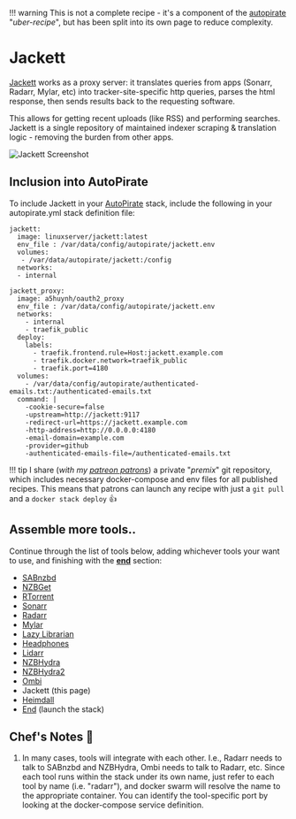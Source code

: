 !!! warning
    This is not a complete recipe - it's a component of the [autopirate](/recipes/autopirate/) "_uber-recipe_", but has been split into its own page to reduce complexity.

# Jackett

[Jackett](https://github.com/Jackett/Jackett) works as a proxy server: it translates queries from apps (Sonarr, Radarr, Mylar, etc) into tracker-site-specific http queries, parses the html response, then sends results back to the requesting software.

This allows for getting recent uploads (like RSS) and performing searches. Jackett is a single repository of maintained indexer scraping & translation logic - removing the burden from other apps.

![Jackett Screenshot](../../images/jackett.png)

## Inclusion into AutoPirate

To include Jackett in your [AutoPirate](/recipes/autopirate/) stack, include the following in your autopirate.yml stack definition file:

````
jackett:
  image: linuxserver/jackett:latest
  env_file : /var/data/config/autopirate/jackett.env
  volumes:
   - /var/data/autopirate/jackett:/config
  networks:
  - internal

jackett_proxy:
  image: a5huynh/oauth2_proxy
  env_file : /var/data/config/autopirate/jackett.env
  networks:
    - internal
    - traefik_public
  deploy:
    labels:
      - traefik.frontend.rule=Host:jackett.example.com
      - traefik.docker.network=traefik_public
      - traefik.port=4180
  volumes:
    - /var/data/config/autopirate/authenticated-emails.txt:/authenticated-emails.txt
  command: |
    -cookie-secure=false
    -upstream=http://jackett:9117
    -redirect-url=https://jackett.example.com
    -http-address=http://0.0.0.0:4180
    -email-domain=example.com
    -provider=github
    -authenticated-emails-file=/authenticated-emails.txt

````

!!! tip
    I share (_with my [patreon patrons](https://www.patreon.com/funkypenguin)_) a private "_premix_" git repository, which includes necessary docker-compose and env files for all published recipes. This means that patrons can launch any recipe with just a ```git pull``` and a ```docker stack deploy``` 👍

## Assemble more tools..

Continue through the list of tools below, adding whichever tools your want to use, and finishing with the **[end](/recipes/autopirate/end/)** section:

* [SABnzbd](/recipes/autopirate/sabnzbd.md)
* [NZBGet](/recipes/autopirate/nzbget.md)
* [RTorrent](/recipes/autopirate/rtorrent/)
* [Sonarr](/recipes/autopirate/sonarr/)
* [Radarr](/recipes/autopirate/radarr/)
* [Mylar](/recipes/autopirate/mylarr/)
* [Lazy Librarian](/recipes/autopirate/lazylibrarian/)
* [Headphones](/recipes/autopirate/headphones)
* [Lidarr](/recipes/autopirate/lidarr/)
* [NZBHydra](/recipes/autopirate/nzbhydra/)
* [NZBHydra2](/recipes/autopirate/nzbhydra2/)
* [Ombi](/recipes/autopirate/ombi/)
* Jackett (this page)
* [Heimdall](/recipes/autopirate/heimdall/)
* [End](/recipes/autopirate/end/) (launch the stack)


## Chef's Notes 📓

1. In many cases, tools will integrate with each other. I.e., Radarr needs to talk to SABnzbd and NZBHydra, Ombi needs to talk to Radarr, etc. Since each tool runs within the stack under its own name, just refer to each tool by name (i.e. "radarr"), and docker swarm will resolve the name to the appropriate container. You can identify the tool-specific port by looking at the docker-compose service definition.